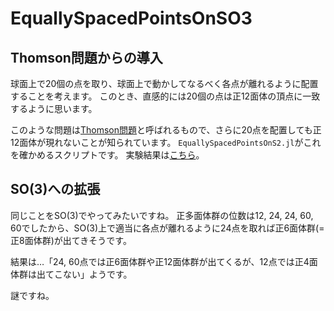 # EquallySpacedPointsOnSO3

## Thomson問題からの導入
球面上で20個の点を取り、球面上で動かしてなるべく各点が離れるように配置することを考えます。
このとき、直感的には20個の点は正12面体の頂点に一致するように思います。

このような問題は[Thomson問題](https://en.wikipedia.org/wiki/Thomson_problem)と呼ばれるもので、さらに20点を配置しても正12面体が現れないことが知られています。
`EquallySpacedPointsOnS2.jl`がこれを確かめるスクリプトです。
実験結果は[こちら](https://twitter.com/Hyrodium/status/1383397325788250113)。

## SO(3)への拡張
同じことをSO(3)でやってみたいですね。
正多面体群の位数は12, 24, 24, 60, 60でしたから、SO(3)上で適当に各点が離れるように24点を取れば正6面体群(=正8面体群)が出てきそうです。

結果は…「24, 60点では正6面体群や正12面体群が出てくるが、12点では正4面体群は出てこない」ようです。

謎ですね。

